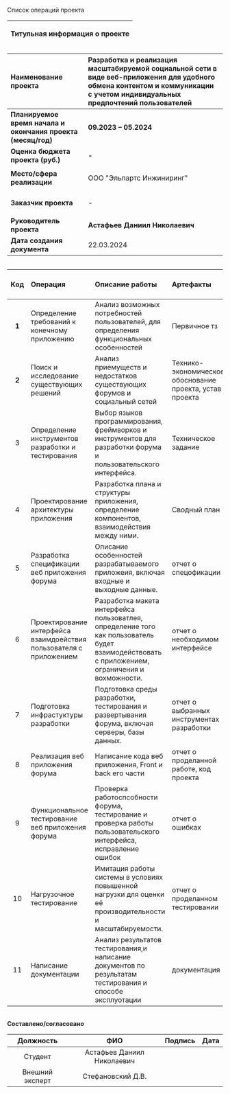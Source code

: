 Список операций проекта

|<p>**Титульная информация о проекте**</p><p></p>|
| :-: |

|**Наименование проекта**|**Разработка и реализация масштабируемой социальной сети в виде веб-приложения для удобного обмена контентом и коммуникации с учетом индивидуальных предпочтений пользователей**|
| :- | :- |
|**Планируемое время начала и окончания проекта (месяц/год)**|**09.2023 – 05.2024**|
|**Оценка бюджета проекта (руб.)**|**-**|
|**Место/сфера реализации**|<p>ООО "Эльпартс Инжиниринг"</p>|
|**Заказчик проекта**|<p> - </p>|
|**Руководитель проекта**|**Астафьев Даниил Николаевич**|
|**Дата создания документа**|22.03.2024|

||
| :-: |

|**Код**|**Операция**|**Описание работы**|**Артефакты**|**Трудовые затраты в днях**|
| :-: | :- | :- |:- |:- |
|**1**|Определение требований к конечному приложению|Анализ возможных потребностей пользователей, для определения функциональных особенностей|Первичное тз|10|
|**2**|Поиск и исследование существующих решений|Анализ приемуществ и недостатков существующих форумов и социальный сетей|Технико-экономическое обоснование проекта, устав проекта|10|
|3|Определение инструментов разработки и тестирования|Выбор языков программирования, фреймворков и инструментов для разработки форума и пользовательского интерфейса.|Техническое задание|18|
|4|Проектирование архитектуры приложения|Разработка плана и структуры приложения, определение компонентов, взаимодействия между ними.|Сводный план|23|
|5|Разработка спецификации веб приложения форума|Описание особенностей разрабатываемого приложеия, включая входные и выходные данные.| отчет о спецофикации |7|
|6|Проектирование интерфейса взаимдоействия пользователя с приложением|Разработка макета интерфейса пользоватлея, определение того как пользователь будет взаимодействовать с приложением, ограничения и вохможности.|отчет о необходимом интерфейсе |15|
|7|Подготовка инфрастуктуры разработки|Подготовка среды разработки, тестирования и развертывания форума, включая серверы, базы данных.| отчет о выбранных инструментах разработки |10|
|8|Реализация веб приложения форума|Написание кода веб приложения, Front и back его части|отчет о проделанной работе, код проекта |77|
|9|Функциональное тестирование веб приложения форума|Проверка работоспсобности форума, тестирование и проверка работы пользовательского интерфейса, исправление ошибок |отчет о ошибках |22|
|10|Нагрузочное тестирование|Имитация работы системы в условиях повышенной нагрузки для оценки её производительности и масштабируемости.| отчет о проделанном тестировании |2|
|11|Написание документации|Анализ результатов тестирования,и написание документов по результатам тестирования и способе эксплуотации| документация |2|

||
| :-: |

**Составлено/согласовано**


|**Должность**|**ФИО**|**Подпись**|**Дата**|
| :-: | :-: | :-: | :-: |
|Студент|Астафьев Даниил Николаевич|||
|Внешний эксперт|Стефановский Д.В.|||
